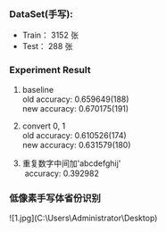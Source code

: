 
### DataSet(手写):
- Train： 3152 张
- Test：   288 张

### Experiment Result

1. baseline  
  old accuracy: 0.659649(188)  
  new accuracy: 0.670175(191)   

2. convert 0, 1  
  old accuracy: 0.610526(174)  
  new accuracy: 0.631579(180)  

3. 重复数字中间加'abcdefghij'  
  accuracy: 0.392982
  
  
### 低像素手写体省份识别
![1.jpg](C:\Users\Administrator\Desktop\)
